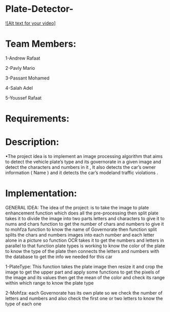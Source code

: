 # Plate-Detector-

[![Alt text for your video]](https://youtu.be/DwdHsuaTzb4)



# Team Members:
1-Andrew Rafaat

2-Pavly Mario

3-Passant Mohamed 

4-Salah Adel

5-Youssef Rafaat

 # Requirements:
 

# Description:
•The project idea is to implement an image processing algorithm that aims to detect the vehicle plate’s type and its governorate in a given image and detect the characters and numbers in it , It also detects the car’s owner information ( Name ) and it detects the car’s modeland traffic violations .



# Implementation:
GENERAL IDEA: The idea of the project: is to take the image to plate enhancement function which does all the pre-processing then split plate takes it to divide the image into two parts letters and characters
to give it to nums and chars function to get the number of chars and numbers to give it to mohfza function to know the name of Governorate
then function split splits the chars and numbers images into each number and each letter alone in a picture so function OCR takes it to get the numbers and letters
in parallel to that function plate types is working to know the color of the plate to know the type of the plate 
then connects the letters and numbers with the database to get the info we needed for this car 

1-PlateType: This function takes the plate image then resize it and crop the image to get the upper part and apply some functions to get the pixels of the image and its values then 
get the mean of the color and check its range within which range to know the plate type

2-Mohfza: each Governorate has its own plate so we check the number of letters and numbers and also check the first one or two letters to know the type of each one
